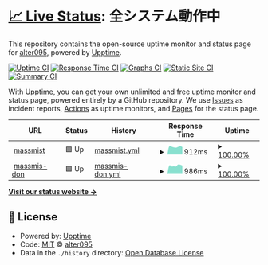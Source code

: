 # [📈 Live Status](https://alter095.github.io/monitor_upptime): <!--live status--> **全システム動作中**

This repository contains the open-source uptime monitor and status page for [alter095](https://alter095.github.io/monitor_upptime), powered by [Upptime](https://github.com/upptime/upptime).

[![Uptime CI](https://github.com/alter095/monitor_upptime/workflows/Uptime%20CI/badge.svg)](https://github.com/alter095/monitor_upptime/actions?query=workflow%3A%22Uptime+CI%22)
[![Response Time CI](https://github.com/alter095/monitor_upptime/workflows/Response%20Time%20CI/badge.svg)](https://github.com/alter095/monitor_upptime/actions?query=workflow%3A%22Response+Time+CI%22)
[![Graphs CI](https://github.com/alter095/monitor_upptime/workflows/Graphs%20CI/badge.svg)](https://github.com/alter095/monitor_upptime/actions?query=workflow%3A%22Graphs+CI%22)
[![Static Site CI](https://github.com/alter095/monitor_upptime/workflows/Static%20Site%20CI/badge.svg)](https://github.com/alter095/monitor_upptime/actions?query=workflow%3A%22Static+Site+CI%22)
[![Summary CI](https://github.com/alter095/monitor_upptime/workflows/Summary%20CI/badge.svg)](https://github.com/alter095/monitor_upptime/actions?query=workflow%3A%22Summary+CI%22)

With [Upptime](https://upptime.js.org), you can get your own unlimited and free uptime monitor and status page, powered entirely by a GitHub repository. We use [Issues](https://github.com/alter095/monitor_upptime/issues) as incident reports, [Actions](https://github.com/alter095/monitor_upptime/actions) as uptime monitors, and [Pages](https://alter095.github.io/monitor_upptime) for the status page.

<!--start: status pages-->
<!-- This summary is generated by Upptime (https://github.com/upptime/upptime) -->
<!-- Do not edit this manually, your changes will be overwritten -->
<!-- prettier-ignore -->
| URL | Status | History | Response Time | Uptime |
| --- | ------ | ------- | ------------- | ------ |
| <img alt="" src="https://icons.duckduckgo.com/ip3/massmist.net.ico" height="13"> [massmist](https://massmist.net/) | 🟩 Up | [massmist.yml](https://github.com/alter095/monitor_upptime/commits/HEAD/history/massmist.yml) | <details><summary><img alt="Response time graph" src="./graphs/massmist/response-time-week.png" height="20"> 912ms</summary><br><a href="https://monupp.massmist.net/history/massmist"><img alt="Response time 890" src="https://img.shields.io/endpoint?url=https%3A%2F%2Fraw.githubusercontent.com%2Falter095%2Fmonitor_upptime%2FHEAD%2Fapi%2Fmassmist%2Fresponse-time.json"></a><br><a href="https://monupp.massmist.net/history/massmist"><img alt="24-hour response time 888" src="https://img.shields.io/endpoint?url=https%3A%2F%2Fraw.githubusercontent.com%2Falter095%2Fmonitor_upptime%2FHEAD%2Fapi%2Fmassmist%2Fresponse-time-day.json"></a><br><a href="https://monupp.massmist.net/history/massmist"><img alt="7-day response time 912" src="https://img.shields.io/endpoint?url=https%3A%2F%2Fraw.githubusercontent.com%2Falter095%2Fmonitor_upptime%2FHEAD%2Fapi%2Fmassmist%2Fresponse-time-week.json"></a><br><a href="https://monupp.massmist.net/history/massmist"><img alt="30-day response time 921" src="https://img.shields.io/endpoint?url=https%3A%2F%2Fraw.githubusercontent.com%2Falter095%2Fmonitor_upptime%2FHEAD%2Fapi%2Fmassmist%2Fresponse-time-month.json"></a><br><a href="https://monupp.massmist.net/history/massmist"><img alt="1-year response time 973" src="https://img.shields.io/endpoint?url=https%3A%2F%2Fraw.githubusercontent.com%2Falter095%2Fmonitor_upptime%2FHEAD%2Fapi%2Fmassmist%2Fresponse-time-year.json"></a></details> | <details><summary><a href="https://monupp.massmist.net/history/massmist">100.00%</a></summary><a href="https://monupp.massmist.net/history/massmist"><img alt="All-time uptime 95.81%" src="https://img.shields.io/endpoint?url=https%3A%2F%2Fraw.githubusercontent.com%2Falter095%2Fmonitor_upptime%2FHEAD%2Fapi%2Fmassmist%2Fuptime.json"></a><br><a href="https://monupp.massmist.net/history/massmist"><img alt="24-hour uptime 100.00%" src="https://img.shields.io/endpoint?url=https%3A%2F%2Fraw.githubusercontent.com%2Falter095%2Fmonitor_upptime%2FHEAD%2Fapi%2Fmassmist%2Fuptime-day.json"></a><br><a href="https://monupp.massmist.net/history/massmist"><img alt="7-day uptime 100.00%" src="https://img.shields.io/endpoint?url=https%3A%2F%2Fraw.githubusercontent.com%2Falter095%2Fmonitor_upptime%2FHEAD%2Fapi%2Fmassmist%2Fuptime-week.json"></a><br><a href="https://monupp.massmist.net/history/massmist"><img alt="30-day uptime 99.71%" src="https://img.shields.io/endpoint?url=https%3A%2F%2Fraw.githubusercontent.com%2Falter095%2Fmonitor_upptime%2FHEAD%2Fapi%2Fmassmist%2Fuptime-month.json"></a><br><a href="https://monupp.massmist.net/history/massmist"><img alt="1-year uptime 99.46%" src="https://img.shields.io/endpoint?url=https%3A%2F%2Fraw.githubusercontent.com%2Falter095%2Fmonitor_upptime%2FHEAD%2Fapi%2Fmassmist%2Fuptime-year.json"></a></details>
| <img alt="" src="https://icons.duckduckgo.com/ip3/mstdn.massmist.net.ico" height="13"> [massmis-don](https://mstdn.massmist.net/) | 🟩 Up | [massmis-don.yml](https://github.com/alter095/monitor_upptime/commits/HEAD/history/massmis-don.yml) | <details><summary><img alt="Response time graph" src="./graphs/massmis-don/response-time-week.png" height="20"> 986ms</summary><br><a href="https://monupp.massmist.net/history/massmis-don"><img alt="Response time 832" src="https://img.shields.io/endpoint?url=https%3A%2F%2Fraw.githubusercontent.com%2Falter095%2Fmonitor_upptime%2FHEAD%2Fapi%2Fmassmis-don%2Fresponse-time.json"></a><br><a href="https://monupp.massmist.net/history/massmis-don"><img alt="24-hour response time 989" src="https://img.shields.io/endpoint?url=https%3A%2F%2Fraw.githubusercontent.com%2Falter095%2Fmonitor_upptime%2FHEAD%2Fapi%2Fmassmis-don%2Fresponse-time-day.json"></a><br><a href="https://monupp.massmist.net/history/massmis-don"><img alt="7-day response time 986" src="https://img.shields.io/endpoint?url=https%3A%2F%2Fraw.githubusercontent.com%2Falter095%2Fmonitor_upptime%2FHEAD%2Fapi%2Fmassmis-don%2Fresponse-time-week.json"></a><br><a href="https://monupp.massmist.net/history/massmis-don"><img alt="30-day response time 969" src="https://img.shields.io/endpoint?url=https%3A%2F%2Fraw.githubusercontent.com%2Falter095%2Fmonitor_upptime%2FHEAD%2Fapi%2Fmassmis-don%2Fresponse-time-month.json"></a><br><a href="https://monupp.massmist.net/history/massmis-don"><img alt="1-year response time 893" src="https://img.shields.io/endpoint?url=https%3A%2F%2Fraw.githubusercontent.com%2Falter095%2Fmonitor_upptime%2FHEAD%2Fapi%2Fmassmis-don%2Fresponse-time-year.json"></a></details> | <details><summary><a href="https://monupp.massmist.net/history/massmis-don">100.00%</a></summary><a href="https://monupp.massmist.net/history/massmis-don"><img alt="All-time uptime 99.64%" src="https://img.shields.io/endpoint?url=https%3A%2F%2Fraw.githubusercontent.com%2Falter095%2Fmonitor_upptime%2FHEAD%2Fapi%2Fmassmis-don%2Fuptime.json"></a><br><a href="https://monupp.massmist.net/history/massmis-don"><img alt="24-hour uptime 100.00%" src="https://img.shields.io/endpoint?url=https%3A%2F%2Fraw.githubusercontent.com%2Falter095%2Fmonitor_upptime%2FHEAD%2Fapi%2Fmassmis-don%2Fuptime-day.json"></a><br><a href="https://monupp.massmist.net/history/massmis-don"><img alt="7-day uptime 100.00%" src="https://img.shields.io/endpoint?url=https%3A%2F%2Fraw.githubusercontent.com%2Falter095%2Fmonitor_upptime%2FHEAD%2Fapi%2Fmassmis-don%2Fuptime-week.json"></a><br><a href="https://monupp.massmist.net/history/massmis-don"><img alt="30-day uptime 99.72%" src="https://img.shields.io/endpoint?url=https%3A%2F%2Fraw.githubusercontent.com%2Falter095%2Fmonitor_upptime%2FHEAD%2Fapi%2Fmassmis-don%2Fuptime-month.json"></a><br><a href="https://monupp.massmist.net/history/massmis-don"><img alt="1-year uptime 99.44%" src="https://img.shields.io/endpoint?url=https%3A%2F%2Fraw.githubusercontent.com%2Falter095%2Fmonitor_upptime%2FHEAD%2Fapi%2Fmassmis-don%2Fuptime-year.json"></a></details>

<!--end: status pages-->

[**Visit our status website →**](https://alter095.github.io/monitor_upptime)

## 📄 License

- Powered by: [Upptime](https://github.com/upptime/upptime)
- Code: [MIT](./LICENSE) © [alter095](https://alter095.github.io/monitor_upptime)
- Data in the `./history` directory: [Open Database License](https://opendatacommons.org/licenses/odbl/1-0/)
